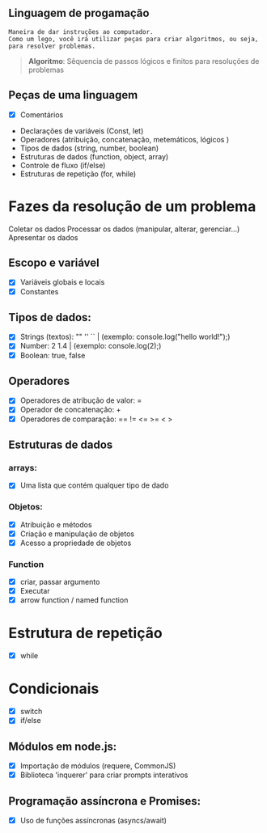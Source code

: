 ## Linguagem de progamação  

    Maneira de dar instruções ao computador.
    Como um lego, você irá utilizar peças para criar algoritmos, ou seja, para resolver problemas.
    
  > **Algoritmo**: Sêquencia de passos lógicos e finitos para resoluções de problemas


 ## Peças de uma linguagem 

- [x] Comentários
- Declarações de variáveis (Const, let)
- Operadores (atribuição, concatenação, metemáticos, lógicos )
- Tipos de dados (string, number, boolean)
- Estruturas de dados (function, object, array)
- Controle de fluxo (if/else)
- Estruturas de repetição (for, while)

 # Fazes da resolução de um problema

Coletar os dados
Processar os dados (manipular, alterar, gerenciar...)
Apresentar os dados

## Escopo e variável
- [x] Variáveis globais e locais
- [x] Constantes

## Tipos de dados: 

- [x] Strings (textos): "" '' `` | (exemplo: console.log("hello world!");)
- [x] Number: 2 1.4 | (exemplo: console.log(2);)
- [x] Boolean: true, false

## Operadores

- [x] Operadores de atribução de valor: =
- [x] Operador de concatenação: +
- [x] Operadores de comparação: == != <= >= < >

## Estruturas de dados

### arrays:

- [x] Uma lista que contém qualquer tipo de dado

### Objetos:

- [x] Atribuição e métodos
- [x] Criação e manipulação de objetos
- [x] Acesso a propriedade de objetos

### Function

- [x] criar, passar argumento
- [x] Executar
- [x] arrow function / named function

# Estrutura de repetição

- [x] while

# Condicionais

- [x] switch
- [x] if/else

## Módulos em node.js:

- [x] Importação de módulos (requere, CommonJS)
- [x] Biblioteca 'inquerer' para criar prompts interativos

## Programação assíncrona e Promises:

- [x] Uso de funções assíncronas (asyncs/await)